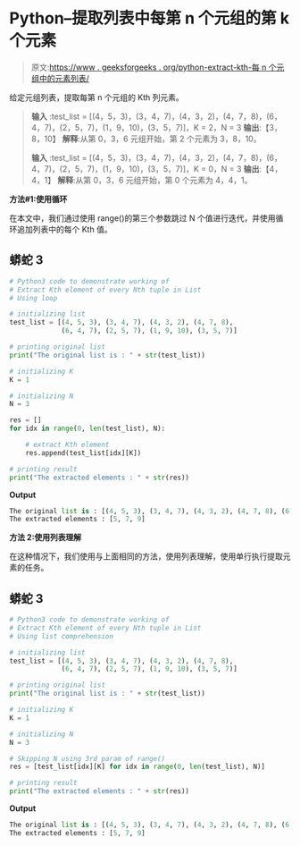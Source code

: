 # Python–提取列表中每第 n 个元组的第 k 个元素

> 原文:[https://www . geeksforgeeks . org/python-extract-kth-每 n 个元组中的元素列表/](https://www.geeksforgeeks.org/python-extract-kth-element-of-every-nth-tuple-in-list/)

给定元组列表，提取每第 n 个元组的 Kth 列元素。

> **输入** :test_list = [(4，5，3)，(3，4，7)，(4，3，2)，(4，7，8)，(6，4，7)，(2，5，7)，(1，9，10)，(3，5，7)]，K = 2，N = 3
> **输出**:【3，8，10】
> **解释**:从第 0，3，6 元组开始，第 2 个元素为 3，8，10。
> 
> **输入** :test_list = [(4，5，3)，(3，4，7)，(4，3，2)，(4，7，8)，(6，4，7)，(2，5，7)，(1，9，10)，(3，5，7)]，K = 0，N = 3
> **输出**:【4，4，1】
> **解释**:从第 0，3，6 元组开始，第 0 个元素为 4，4，1。

**方法#1:使用循环**

在本文中，我们通过使用 range()的第三个参数跳过 N 个值进行迭代，并使用循环追加列表中的每个 Kth 值。

## 蟒蛇 3

```py
# Python3 code to demonstrate working of 
# Extract Kth element of every Nth tuple in List
# Using loop

# initializing list
test_list = [(4, 5, 3), (3, 4, 7), (4, 3, 2), (4, 7, 8),
             (6, 4, 7), (2, 5, 7), (1, 9, 10), (3, 5, 7)]

# printing original list
print("The original list is : " + str(test_list))

# initializing K
K = 1

# initializing N 
N = 3

res = []
for idx in range(0, len(test_list), N):

    # extract Kth element
    res.append(test_list[idx][K])

# printing result 
print("The extracted elements : " + str(res))
```

**Output**

```py
The original list is : [(4, 5, 3), (3, 4, 7), (4, 3, 2), (4, 7, 8), (6, 4, 7), (2, 5, 7), (1, 9, 10), (3, 5, 7)]
The extracted elements : [5, 7, 9]

```

**方法 2:使用列表理解**

在这种情况下，我们使用与上面相同的方法，使用列表理解，使用单行执行提取元素的任务。

## 蟒蛇 3

```py
# Python3 code to demonstrate working of 
# Extract Kth element of every Nth tuple in List
# Using list comprehension

# initializing list
test_list = [(4, 5, 3), (3, 4, 7), (4, 3, 2), (4, 7, 8),
             (6, 4, 7), (2, 5, 7), (1, 9, 10), (3, 5, 7)]

# printing original list
print("The original list is : " + str(test_list))

# initializing K
K = 1

# initializing N 
N = 3

# Skipping N using 3rd param of range()
res = [test_list[idx][K] for idx in range(0, len(test_list), N)]

# printing result 
print("The extracted elements : " + str(res))
```

**Output**

```py
The original list is : [(4, 5, 3), (3, 4, 7), (4, 3, 2), (4, 7, 8), (6, 4, 7), (2, 5, 7), (1, 9, 10), (3, 5, 7)]
The extracted elements : [5, 7, 9]

```